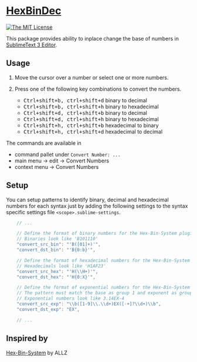 # [HexBinDec][home]
[![The MIT License](https://img.shields.io/badge/license-MIT-orange.svg?style=flat-square)](http://opensource.org/licenses/MIT)

This package provides ability to inplace change the base of numbers in [SublimeText 3 Editor][1].

## Usage
1. Move the cursor over a number or select one or more numbers.
2. Press one of the following key combinations to convert the numbers.

	- <kbd>Ctrl+shift+b, ctrl+shift+d</kbd> binary to decimal
	- <kbd>Ctrl+shift+b, ctrl+shift+h</kbd> binary to hexadecimal
	- <kbd>Ctrl+shift+d, ctrl+shift+b</kbd> binary to decimal
	- <kbd>Ctrl+shift+d, ctrl+shift+h</kbd> binary to hexadecimal
	- <kbd>Ctrl+shift+h, ctrl+shift+b</kbd> hexadecimal to binary
	- <kbd>Ctrl+shift+h, ctrl+shift+d</kbd> hexadecimal to decimal

The commands are available in
- command pallet under `Convert Number: ...`
- main menu -> edit -> Convert Numbers
- context menu -> Convert Numbers

## Setup
You can setup patterns to identify binary, decimal and hexadecimal numbers for each syntax just by adding the following settings to the syntax specific settings file `<scope>.sublime-settings`.

```javascript
	// ...

	// Define the format of binary numbers for the Hex-Bin-System plugin
	// Binaries look like 'B101110'
	"convert_src_bin": "'B([01]+)'",
	"convert_dst_bin": "'B{0:b}'",

	// Define the format of hexadecimal numbers for the Hex-Bin-System plugin
	// Hexadecimals look like 'H1AF23'
	"convert_src_hex": "'H(\\H+)'",
	"convert_dst_hex": "'H{0:X}'",

	// Define the format of exponential numbers for the Hex-Bin-System plugin
	// The pattern must match the base as group 1 and exponent as group 2.
	// Exponential numbers look like 3.14EX-4
	"convert_src_exp": "\\b([1-9]\\.\\d+)EX([-+]?\\d+)\\b",
	"convert_dst_exp": "EX",

	// ...
```

## Inspired by

[Hex-Bin-System][2] by ALLZ

[home]:		<https://github.com/deathaxe/sublime-hexbindec>
[1]:			<http://www.sublimetext.com>
[2]:			<https://github.com/ALLZ/hex-bin_system>